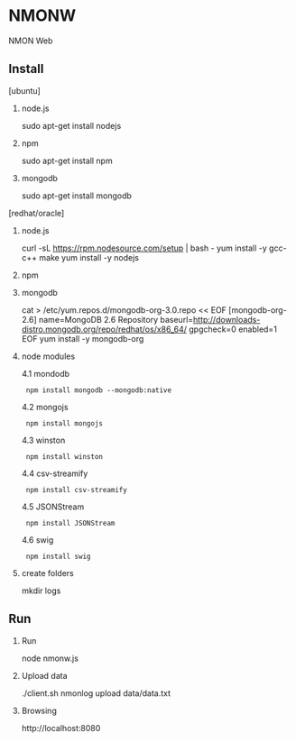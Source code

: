 NMONW
=========

NMON Web


Install
------------

[ubuntu]

1. node.js

	sudo apt-get install nodejs

2. npm 

	sudo apt-get install npm

3. mongodb

	sudo apt-get install mongodb

[redhat/oracle]
1. node.js

    curl -sL https://rpm.nodesource.com/setup | bash -
    yum install -y gcc-c++ make
    yum install -y nodejs
	
2. npm

3. mongodb

	cat > /etc/yum.repos.d/mongodb-org-3.0.repo << EOF
	[mongodb-org-2.6]
	name=MongoDB 2.6 Repository
	baseurl=http://downloads-distro.mongodb.org/repo/redhat/os/x86_64/
	gpgcheck=0
	enabled=1
	EOF
	yum install -y mongodb-org

4. node modules

	4.1 mondodb

		npm install mongodb --mongodb:native

	4.2 mongojs

		npm install mongojs

	4.3 winston

		npm install winston

	4.4 csv-streamify

		npm install csv-streamify

	4.5 JSONStream

		npm install JSONStream

	4.6 swig

		npm install swig

5. create folders
	
	mkdir logs 

Run
---

1. Run

	node nmonw.js

2. Upload data

	./client.sh nmonlog upload data/data.txt

3. Browsing

	http://localhost:8080